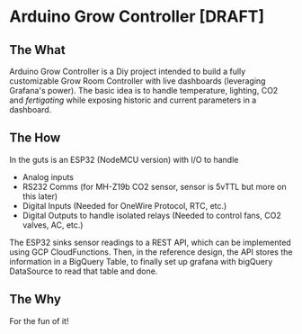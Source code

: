 # Arduino Grow Controller [DRAFT]

## The What
Arduino Grow Controller is a Diy project intended to build a fully customizable
Grow Room Controller with live dashboards (leveraging Grafana's power). The basic idea is to handle temperature, 
lighting, CO2 and _fertigating_ while exposing historic and current parameters in a dashboard.

## The How
In the guts is an ESP32 (NodeMCU version) with I/O to handle
* Analog inputs
* RS232 Comms (for MH-Z19b CO2 sensor, sensor is 5vTTL but more on this later)
* Digital Inputs (Needed for OneWire Protocol, RTC, etc.)
* Digital Outputs to handle isolated relays (Needed to control fans, CO2 valves, AC, etc.)

The ESP32 sinks sensor readings to a REST API, which can be implemented using GCP CloudFunctions.
Then, in the reference design, the API stores the information in a BigQuery Table,
to finally set up grafana with bigQuery DataSource to read that table and done.



## The Why
For the fun of it!